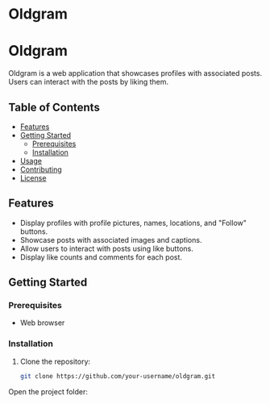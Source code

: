 # Oldgram


# Oldgram

Oldgram is a web application that showcases profiles with associated posts. Users can interact with the posts by liking them.

## Table of Contents
- [Features](#features)
- [Getting Started](#getting-started)
  - [Prerequisites](#prerequisites)
  - [Installation](#installation)
- [Usage](#usage)
- [Contributing](#contributing)
- [License](#license)

## Features
- Display profiles with profile pictures, names, locations, and "Follow" buttons.
- Showcase posts with associated images and captions.
- Allow users to interact with posts using like buttons.
- Display like counts and comments for each post.

## Getting Started

### Prerequisites
- Web browser

### Installation
1. Clone the repository:
   ```bash
   git clone https://github.com/your-username/oldgram.git
Open the project folder:
